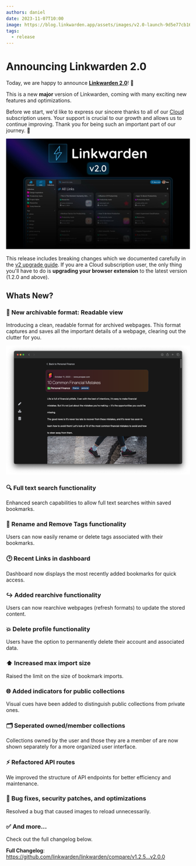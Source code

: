```yaml
---
authors: daniel
date: 2023-11-07T10:00
image: https://blog.linkwarden.app/assets/images/v2.0-launch-9d5e77cb1606aecfab6f14a0127519a7.jpeg
tags:
  - release
---
```


# Announcing Linkwarden 2.0

Today, we are happy to announce **[Linkwarden 2.0](https://github.com/linkwarden/linkwarden/releases/tag/v2.0.0)**! 🥳

This is a new **major** version of Linkwarden, coming with many exciting new features and optimizations.

Before we start, we'd like to express our sincere thanks to all of our [Cloud](https://linkwarden.app/#pricing) subscription users. Your support is crucial to our growth and allows us to continue improving. Thank you for being such an important part of our journey. 🚀

![Launch image](/img/v2.0-launch.jpeg)

<!--truncate-->

This release includes breaking changes which we documented carefully in the [v2 upgrade guide](https://docs.linkwarden.app/self-hosting/upgrading/to-linkwarden-v2). If you are a Cloud subscription user, the only thing you'll have to do is **upgrading your browser extension** to the latest version (1.2.0 and above).

## Whats New?

### 📖 New archivable format: Readable view

Introducing a clean, readable format for archived webpages. This format captures and saves all the important details of a webpage, clearing out the clutter for you.

![Readable view format](/img/readable_view.png)

### 🔍 Full text search functionality

Enhanced search capabilities to allow full text searches within saved bookmarks.

### 📝 Rename and Remove Tags functionality

Users can now easily rename or delete tags associated with their bookmarks.

### 🕑 Recent Links in dashboard

Dashboard now displays the most recently added bookmarks for quick access.

### ↪️ Added rearchive functionality

Users can now rearchive webpages (refresh formats) to update the stored content.

### 💥 Delete profile functionality

Users have the option to permanently delete their account and associated data.

### ⬆️ Increased max import size

Raised the limit on the size of bookmark imports.

### 🌐 Added indicators for public collections

Visual cues have been added to distinguish public collections from private ones.

### 🗂️ Seperated owned/member collections

Collections owned by the user and those they are a member of are now shown separately for a more organized user interface.

### ⚡️ Refactored API routes

We improved the structure of API endpoints for better efficiency and maintenance.

### 🔧 Bug fixes, security patches, and optimizations

Resolved a bug that caused images to reload unnecessarily.

### ✅ And more...

Check out the full changelog below.

**Full Changelog**: https://github.com/linkwarden/linkwarden/compare/v1.2.5...v2.0.0
